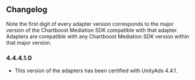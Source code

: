 ## Changelog

Note the first digit of every adapter version corresponds to the major version of the Chartboost Mediation SDK compatible with that adapter. 
Adapters are compatible with any Chartboost Mediation SDK version within that major version.

### 4.4.4.1.0
- This version of the adapters has been certified with UnityAds 4.4.1.

